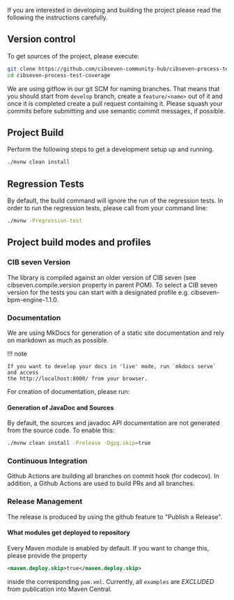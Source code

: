 If you are interested in developing and building the project please read the following the instructions carefully.

## Version control

To get sources of the project, please execute:

```sh
git clone https://github.com/cibseven-community-hub/cibseven-process-test-coverage.git
cd cibseven-process-test-coverage
```

We are using gitflow in our git SCM for naming branches. That means that you should start from `develop` branch,
create a `feature/<name>` out of it and once it is completed create a pull request containing
it. Please squash your commits before submitting and use semantic commit messages, if possible.

## Project Build

Perform the following steps to get a development setup up and running.

```sh
./mvnw clean install
```

## Regression Tests

By default, the build command will ignore the run of the regression tests. In order to run the regression tests, please
call from your command line:

```sh
./mvnw -Pregression-test
```

## Project build modes and profiles

### CIB seven Version

The library is compiled against an older version of CIB seven (see cibseven.compile.version property in parent POM).
To select a CIB seven version for the tests you can start with a designated profile e.g. cibseven-bpm-engine-1.1.0.

### Documentation

We are using MkDocs for generation of a static site documentation and rely on markdown as much as possible.

!!! note

    If you want to develop your docs in 'live' mode, run `mkdocs serve` and access
    the http://localhost:8000/ from your browser.

For creation of documentation, please run:

#### Generation of JavaDoc and Sources

By default, the sources and javadoc API documentation are not generated from the source code. To enable this:

```sh
./mvnw clean install -Prelease -Dgpg.skip=true
```

### Continuous Integration

Github Actions are building all branches on commit hook (for codecov).
In addition, a Github Actions are used to build PRs and all branches.

### Release Management

The release is produced by using the github feature to "Publish a Release".

#### What modules get deployed to repository

Every Maven module is enabled by default. If you want to change this, please provide the property

```xml
<maven.deploy.skip>true</maven.deploy.skip>
```

inside the corresponding `pom.xml`. Currently, all `examples` are _EXCLUDED_ from publication into Maven Central.`
`
